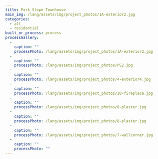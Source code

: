 ```yaml
---
title: Park Slope Townhouse
main_img: /lang/assets/img/project_photos/1A-exterior2.jpg
categories:
  - all
  - residential
built_or_process: process
processGallery:
  - 
    caption: ""
    processPhoto: /lang/assets/img/project_photos/1A-exterior2.jpg
  - 
    caption: ""
    processPhoto: /lang/assets/img/project_photos/PS2.jpg
  - 
    caption: ""
    processPhoto: /lang/assets/img/project_photos/4-exterior4.jpg
  - 
    caption: ""
    processPhoto: /lang/assets/img/project_photos/10-fireplace.jpg
  - 
    caption: ""
    processPhoto: /lang/assets/img/project_photos/8-plaster.jpg
  - 
    caption: ""
    processPhoto: /lang/assets/img/project_photos/8-plaster.jpg
  - 
    caption: ""
    processPhoto: /lang/assets/img/project_photos/7-wallcorner.jpg
  - 
    caption: ""
    processPhoto: ""
---
```

